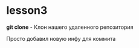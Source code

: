 # lesson3

**git clone** - Клон нашего удаленного репозитория


Просто добавил новую инфу для коммита


